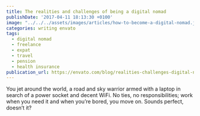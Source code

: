 ```yaml
---
title: The realities and challenges of being a digital nomad
publishDate: '2017-04-11 18:13:30 +0100'
image: "../../../assets/images/articles/how-to-become-a-digital-nomad.jpg"
categories: writing envato
tags:
  - digital nomad
  - freelance
  - expat
  - travel
  - pension
  - health insurance
publication_url: https://envato.com/blog/realities-challenges-digital-nomad/
---
```


You jet around the world, a road and sky warrior armed with a laptop in search of a power socket and decent WiFi. No ties, no responsibilities; work when you need it and when you’re bored, you move on. Sounds perfect, doesn’t it?
